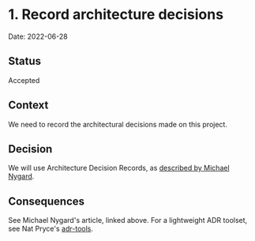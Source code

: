 # 1. Record architecture decisions

Date: 2022-06-28

## Status

Accepted

## Context

We need to record the architectural decisions made on this project.

## Decision

We will use Architecture Decision Records, as [described by Michael Nygard](http://thinkrelevance.com/blog/2011/11/15/documenting-architecture-decisions).

## Consequences

See Michael Nygard's article, linked above. For a lightweight ADR toolset, see Nat Pryce's [adr-tools](https://github.com/npryce/adr-tools).
